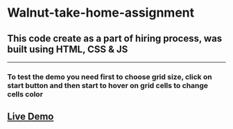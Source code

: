 # Walnut-take-home-assignment

## This code create as a part of hiring process, was built using HTML, CSS & JS
________________________________________________________________________________
### To test the demo you need first to choose grid size, click on start button and then start to hover on grid cells to change cells color

## [Live Demo]([https://link-url-here.org](https://inspiring-dragon-ff5b8d.netlify.app/))
